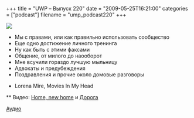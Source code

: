 +++
title = "UWP – Выпуск 220"
date = "2009-05-25T16:21:00"
categories = ["podcast"]
filename = "ump_podcast220"
+++

![](https://podcast.umputun.com/images/uwp/uwp220.jpg)


- Мы с правами, или как правильно использовать сообщество
- Еще одно достижение личного тренинга
- Ну как быть с этими факсами
- Общение, от милого до наооборот
- Мне всучили гораздо лучшую мыльницу
- Адвокаты и предубеждения
- Поздравления и прочие около домовые разговоры



* Lorena Mire, Movies In My Head


** Видео: [Home, new home](https://www.youtube.com/watch?v=VyTD-6UjOKM) и [Дорога](https://www.youtube.com/watch?v=suhzoY7ChM0)

[Аудио](http://archive.rucast.net/uwp/media/ump_podcast220.mp3)
<audio src="http://archive.rucast.net/uwp/media/ump_podcast220.mp3" preload="none">